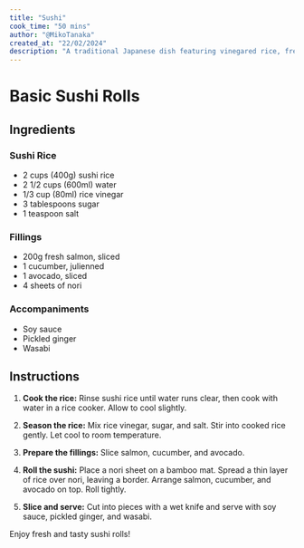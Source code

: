 ```yaml
---
title: "Sushi"
cook_time: "50 mins"
author: "@MikoTanaka"
created_at: "22/02/2024"
description: "A traditional Japanese dish featuring vinegared rice, fresh vegetables, and seafood, rolled in nori seaweed and sliced into bite-sized pieces."
---
```


# Basic Sushi Rolls

## Ingredients

### Sushi Rice

-   2 cups (400g) sushi rice
-   2 1/2 cups (600ml) water
-   1/3 cup (80ml) rice vinegar
-   3 tablespoons sugar
-   1 teaspoon salt

### Fillings

-   200g fresh salmon, sliced
-   1 cucumber, julienned
-   1 avocado, sliced
-   4 sheets of nori

### Accompaniments

-   Soy sauce
-   Pickled ginger
-   Wasabi

## Instructions

1. **Cook the rice:** Rinse sushi rice until water runs clear, then cook with water in a rice cooker. Allow to cool slightly.

2. **Season the rice:** Mix rice vinegar, sugar, and salt. Stir into cooked rice gently. Let cool to room temperature.

3. **Prepare the fillings:** Slice salmon, cucumber, and avocado.

4. **Roll the sushi:** Place a nori sheet on a bamboo mat. Spread a thin layer of rice over nori, leaving a border. Arrange salmon, cucumber, and avocado on top. Roll tightly.

5. **Slice and serve:** Cut into pieces with a wet knife and serve with soy sauce, pickled ginger, and wasabi.

Enjoy fresh and tasty sushi rolls!
